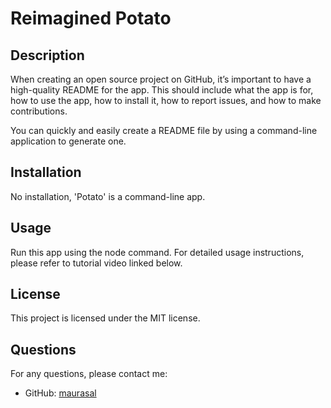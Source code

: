 
# Reimagined Potato

## Description
When creating an open source project on GitHub, it’s important to have a high-quality README for the app. This should include what the app is for, how to use the app, how to install it, how to report issues, and how to make contributions.

You can quickly and easily create a README file by using a command-line application to generate one. 

## Installation
No installation, 'Potato' is a command-line app.

## Usage
Run this app using the node command. For detailed usage instructions, please refer to tutorial video linked below.

## License
This project is licensed under the MIT license.

## Questions
For any questions, please contact me:
- GitHub: [maurasal](https://github.com/maurasal)
